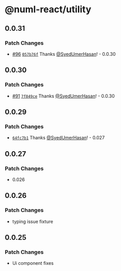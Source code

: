 # @numl-react/utility

## 0.0.31

### Patch Changes

- [#96](https://github.com/numldesign/numl-react/pull/96) [`057b76f`](https://github.com/numldesign/numl-react/commit/057b76f043dd71a040ff0d583f97d90f7dcd555f) Thanks [@SyedUmerHasan](https://github.com/SyedUmerHasan)! - 0.0.30

## 0.0.30

### Patch Changes

- [#91](https://github.com/numldesign/numl-react/pull/91) [`7f849ce`](https://github.com/numldesign/numl-react/commit/7f849ceecc879ff5bc5dd39a8bb848ab296995aa) Thanks [@SyedUmerHasan](https://github.com/SyedUmerHasan)! - 0.0.30

## 0.0.29

### Patch Changes

- [`64fc7b1`](https://github.com/numldesign/numl-react/commit/64fc7b1a176f04c85c152713eea689b0d5226a1e) Thanks [@SyedUmerHasan](https://github.com/SyedUmerHasan)! - 0.027

## 0.0.27

### Patch Changes

- 0.026

## 0.0.26

### Patch Changes

- typing issue fixture

## 0.0.25

### Patch Changes

- Ui component fixes
